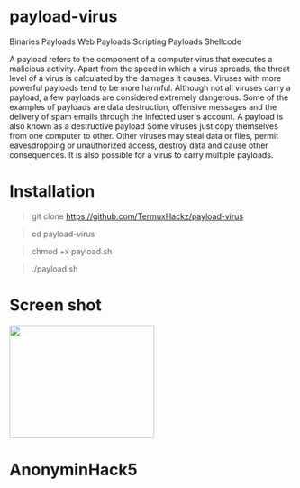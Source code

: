 # payload-virus
Binaries Payloads Web Payloads Scripting Payloads Shellcode

A payload refers to the component of a computer virus that executes a malicious activity. Apart from the speed in which a virus spreads, the threat level of a virus is calculated by the damages it causes. Viruses with more powerful payloads tend to be more harmful.
Although not all viruses carry a payload, a few payloads are considered extremely dangerous. Some of the examples of payloads are data destruction, offensive messages and the delivery of spam emails through the infected user's account.
A payload is also known as a destructive payload Some viruses just copy themselves from one computer to other. Other viruses may steal data or files, permit eavesdropping or unauthorized access, destroy data and cause other consequences. It is also possible for a virus to carry multiple payloads.

# Installation
> git clone https://github.com/TermuxHackz/payload-virus

> cd payload-virus

> chmod +x payload.sh

> ./payload.sh

# Screen shot
<img src="https://user-images.githubusercontent.com/33704360/45164272-cdf31380-b1fa-11e8-8dbd-9a5da3e036fb.PNG" width="257px" height="200px"/>

# AnonyminHack5
